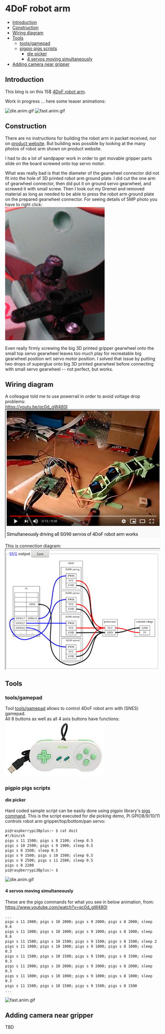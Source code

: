 # 4DoF robot arm

* [Introduction](#introduction)
* [Construction](#construction)
* [Wiring diagram](#wiring-diagram)
* [Tools](#tools)
  * [tools/gamepad](#toolsgamepad)
  * [pigpio pigs scripts](#pigpio-pigs-scripts)
    * [die picker](#die-picker)
    * [4 servos moving simultaneously](#4-servos-moving-simultaneously)
* [Adding camera near gripper](#adding-camera-near-gripper)

## Introduction

This blog is on this 15$ [4DoF robot arm](https://www.banggood.com/Small-Hammer-3D-Print-DIY-4DOF-RC-Robot-Arm-Kit-With-SG90-Servos-p-1451689.html).

Work in progress ... here some teaser animations:

![die.anim.gif](res/die.anim.gif) ![fast.anim.gif](res/fast.anim.gif)

## Construction

There are no instructions for building the robot arm in packet received, nor on [product website](https://www.banggood.com/Small-Hammer-3D-Print-DIY-4DOF-RC-Robot-Arm-Kit-With-SG90-Servos-p-1451689.html). But building was possible by looking at the many photos of robot arm shown on product website.  

I had to do a lot of sandpaper work in order to get movable gripper parts slide on the board screwed onto top servo motor.  

What was really bad is that the diameter of the gearwheel connector did not fit into the hole of 3D printed robot arm ground plate. I did cut the one arm of gearwheel connector, then did put it on ground servo gearwheel, and screwed it with small screw. Then I took out my Dremel and removed material as long as needed to be able to press the robot arm ground plate on the prepared gearwheel connector. For seeing details of 5MP photo you have to right click:  
<img height="432" src="res/IMG_201019_163940.jpg"/>

Even really firmly screwing the big 3D printed gripper gearwheel onto the small top servo gearwheel leaves too much play for recreatable big gearwheel position wrt servo motor position. I solved that issue by putting two drops of superglue onto big 3D printed gearwheel before connecting with small servo gearwheel -- not perfect, but works.

## Wiring diagram

A colleague told me to use powerrail in order to avoid voltage drop problems:  
https://youtu.be/qc0d_gW480I  
![SG90.powerrails.yt.png](res/SG90.powerrails.yt.png)  

This is connection diagram:  
![SG90.powerrails.png](res/SG90.powerrails.png)  

## Tools

### tools/gamepad

Tool [tools/gamepad](tools/gamepad) allows to control 4DoF robot arm with (SNES) gamepad.  
All 8 buttons as well as all 4 axis buttons have functions:  
![](res/snes.gamepad.png)

### pigpio pigs scripts

#### die picker

Hard coded sample script can be easily done using pigpio library's [pigs command](http://abyz.me.uk/rpi/pigpio/pigs.html). This is the script executed for die picking demo, Pi GPIO8/9/10/11 controls robot arm gripper/top/bottom/pan servo:

    pi@raspberrypi3Bplus:~ $ cat doit
    #!/bin/sh
    pigs s 11 1500; pigs s 8 2100; sleep 0.5
    pigs s 10 2500; pigs s 9 1900; sleep 0.5
    pigs s 8 1500; sleep 0.5
    pigs s 9 1500; pigs s 10 1500; sleep 0.5
    pigs s 9 2500; pigs s 11 2500; sleep 0.5
    pigs s 8 2200
    pi@raspberrypi3Bplus:~ $

![die.anim.gif](res/die.anim.gif) 

#### 4 servos moving simultaneously

These are the pigs commands for what you see in below animation, from:  
https://www.youtube.com/watch?v=qc0d_gW480I

    ...
    pigs s 11 2000; pigs s 10 2000; pigs s 9 2000; pigs s 8 2000; sleep 0.6
    pigs s 11 1000; pigs s 10 1000; pigs s 9 1000; pigs s 8 1000; sleep 0.6
    pigs s 11 1500; pigs s 10 1500; pigs s 9 1500; pigs s 8 1500; sleep 2
    pigs s 11 1000; pigs s 10 1000; pigs s 9 1000; pigs s 8 1000; sleep 0.3
    pigs s 11 1500; pigs s 10 1500; pigs s 9 1500; pigs s 8 1500; sleep 0.3
    pigs s 11 2000; pigs s 10 2000; pigs s 9 2000; pigs s 8 2000; sleep 0.3
    pigs s 11 1000; pigs s 10 1000; pigs s 9 1000; pigs s 8 1000; sleep 0.3
    pigs s 11 1500; pigs s 10 1500; pigs s 9 1500; pigs s 8 1500
    ...

![fast.anim.gif](res/fast.anim.gif)

## Adding camera near gripper

TBD
